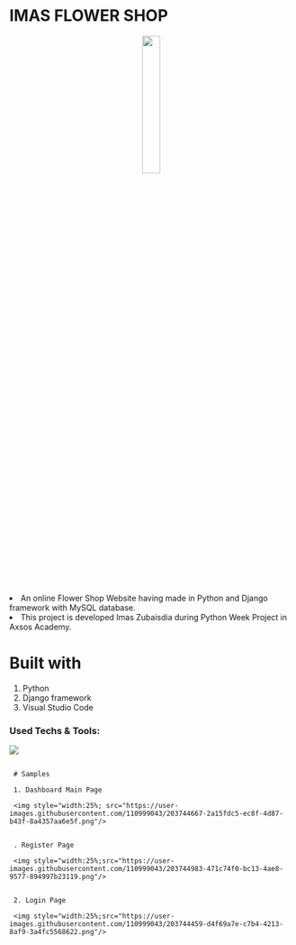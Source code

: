 # IMAS FLOWER SHOP



<p align="center">
 <img style="width:25%;" src="https://user-images.githubusercontent.com/110999043/203742518-6ddbecb1-0ef2-48db-9272-6ea9d1370f45.png"
"/>
<p align="center">


<li>An online Flower Shop Website having made in Python and Django framework with MySQL database.
<li> This project is developed Imas Zubaisdia during Python Week Project in Axsos Academy.
 
 
# Built with
1. Python
2. Django framework
3. Visual Studio Code



### Used Techs & Tools:
<!-- language -->

[![](https://skillicons.dev/icons?i=python,django,mysql,git,github)]()



```

 # Samples
 
 1. Dashboard Main Page 
 
 <img style="width:25%; src="https://user-images.githubusercontent.com/110999043/203744667-2a15fdc5-ec8f-4d87-b43f-8a4357aa6e5f.png"/>


 . Register Page
 
 <img style="width:25%;src="https://user-images.githubusercontent.com/110999043/203744983-471c74f0-bc13-4ae8-9577-894997b23119.png"/>

 
 2. Login Page 
 
 <img style="width:25%;src="https://user-images.githubusercontent.com/110999043/203744459-d4f69a7e-c7b4-4213-8af9-3a4fc5568622.png"/>




